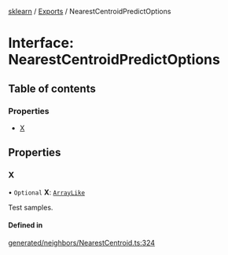 [sklearn](../readme.md) / [Exports](../modules.md) / NearestCentroidPredictOptions

# Interface: NearestCentroidPredictOptions

## Table of contents

### Properties

- [X](NearestCentroidPredictOptions.md#x)

## Properties

### X

• `Optional` **X**: [`ArrayLike`](../modules.md#arraylike)

Test samples.

#### Defined in

[generated/neighbors/NearestCentroid.ts:324](https://github.com/transitive-bullshit/scikit-learn-ts/blob/367336a/packages/sklearn/src/generated/neighbors/NearestCentroid.ts#L324)
